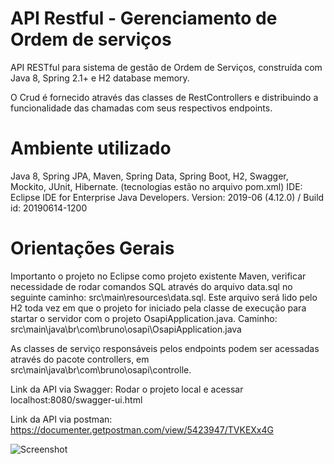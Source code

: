 # API Restful - Gerenciamento de Ordem de serviços

API RESTful para sistema de gestão de Ordem de Serviços, construída com Java 8, Spring 2.1+ e H2 database memory.

O Crud é fornecido através das classes de RestControllers e distribuindo a funcionalidade das chamadas com seus respectivos  endpoints. 

# Ambiente utilizado

Java 8, Spring JPA, Maven, Spring Data, Spring Boot, H2, Swagger, Mockito, JUnit, Hibernate. (tecnologias estão no arquivo pom.xml)
IDE: Eclipse IDE for Enterprise Java Developers. Version: 2019-06 (4.12.0) / Build id: 20190614-1200

# Orientações Gerais

Importanto o projeto no Eclipse como projeto existente Maven, verificar necessidade de rodar comandos SQL através do arquivo data.sql no seguinte caminho: src\main\resources\data.sql. Este arquivo será lido pelo H2 toda vez em que o projeto for iniciado pela classe de execução para startar o servidor com o projeto OsapiApplication.java. Caminho: src\main\java\br\com\bruno\osapi\OsapiApplication.java

As classes de serviço responsáveis pelos endpoints podem ser acessadas através do pacote controllers, em src\main\java\br\com\bruno\osapi\controlle.

Link da API via Swagger:
Rodar o projeto local e acessar localhost:8080/swagger-ui.html

Link da API via postman:
https://documenter.getpostman.com/view/5423947/TVKEXx4G

![Screenshot](https://ibb.co/StNH0TK)
